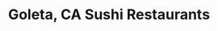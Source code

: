 ---
layout: city
title: Goleta, CA Sushi Restaurants
permalink: /california/goleta/
stateAbbr: CA
stateName: California
cityName: Goleta
---